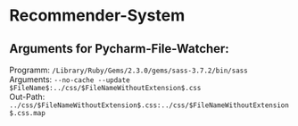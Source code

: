 # Recommender-System

## Arguments for Pycharm-File-Watcher:
 
 Programm: ```/Library/Ruby/Gems/2.3.0/gems/sass-3.7.2/bin/sass```
 <br/>
 Arguments: ```--no-cache --update $FileName$:../css/$FileNameWithoutExtension$.css```
 <br/>
 Out-Path: ```../css/$FileNameWithoutExtension$.css:../css/$FileNameWithoutExtension$.css.map```
